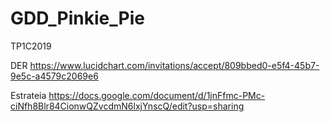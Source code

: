 # GDD_Pinkie_Pie
TP1C2019

DER
https://www.lucidchart.com/invitations/accept/809bbed0-e5f4-45b7-9e5c-a4579c2069e6

Estrateia
https://docs.google.com/document/d/1jnFfmc-PMc-ciNfh8Blr84CionwQZvcdmN6lxjYnscQ/edit?usp=sharing
